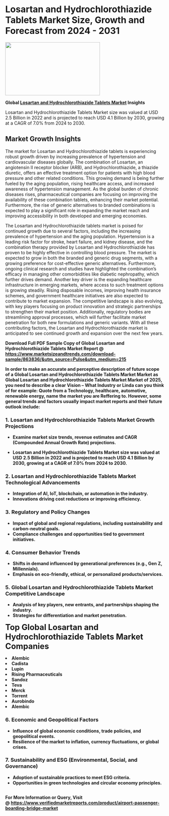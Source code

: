 <H1>Losartan and Hydrochlorothiazide Tablets Market Size, Growth and Forecast from 2024 - 2031</H1><img class="aligncenter size-medium wp-image-584254" src="https://thirdeyenews.in/wp-content/uploads/2024/09/Global-Market-Research-300x168.jpeg" alt="" width="300" height="168" /><p><strong>Global&nbsp;<a href="https://www.marketsizeandtrends.com/download-sample/863836/&amp;utm_source=Pulse&amp;utm_medium=215">Losartan and Hydrochlorothiazide Tablets Market</a> Insights</strong></p><p>Losartan and Hydrochlorothiazide Tablets Market size was valued at USD 2.5 Billion in 2022 and is projected to reach USD 4.1 Billion by 2030, growing at a CAGR of 7.0% from 2024 to 2030.</p><p><h2>Market Growth Insights</h2> <p>The market for Losartan and Hydrochlorothiazide tablets is experiencing robust growth driven by increasing prevalence of hypertension and cardiovascular diseases globally. The combination of Losartan, an angiotensin II receptor blocker (ARB), and Hydrochlorothiazide, a thiazide diuretic, offers an effective treatment option for patients with high blood pressure and other related conditions. This growing demand is being further fueled by the aging population, rising healthcare access, and increased awareness of hypertension management. As the global burden of chronic diseases rises, pharmaceutical companies are focusing on improving the availability of these combination tablets, enhancing their market potential. Furthermore, the rise of generic alternatives to branded combinations is expected to play a significant role in expanding the market reach and improving accessibility in both developed and emerging economies.</p> <p><strong></strong></p> <p>The Losartan and Hydrochlorothiazide tablets market is poised for continued growth due to several factors, including the increasing prevalence of hypertension and the aging population. Hypertension is a leading risk factor for stroke, heart failure, and kidney disease, and the combination therapy provided by Losartan and Hydrochlorothiazide has proven to be highly effective in controlling blood pressure. The market is expected to grow in both the branded and generic drug segments, with a growing preference for cost-effective generic alternatives. Furthermore, ongoing clinical research and studies have highlighted the combination’s efficacy in managing other comorbidities like diabetic nephropathy, which further drives demand. Another key driver is the expanding healthcare infrastructure in emerging markets, where access to such treatment options is growing steadily. Rising disposable incomes, improving health insurance schemes, and government healthcare initiatives are also expected to contribute to market expansion. The competitive landscape is also evolving, with key players focusing on product innovation and strategic partnerships to strengthen their market position. Additionally, regulatory bodies are streamlining approval processes, which will further facilitate market penetration for both new formulations and generic variants. With all these contributing factors, the Losartan and Hydrochlorothiazide market is anticipated to see continued growth and expansion over the next few years.</p> <p><strong></p><p><span class=""><strong>Download Full PDF Sample Copy of Global Losartan and Hydrochlorothiazide Tablets Market Report</strong> @ <a href="https://www.marketsizeandtrends.com/download-sample/863836/&amp;utm_source=Pulse&amp;utm_medium=215" target="_blank">https://www.marketsizeandtrends.com/download-sample/863836/&amp;utm_source=Pulse&amp;utm_medium=215</a></span></p><p>In order to make an accurate and perceptive description of future scope of a Global&nbsp;Losartan and Hydrochlorothiazide Tablets Market Market as Global&nbsp;Losartan and Hydrochlorothiazide Tablets Market Market of 2025, you need to describe a clear Vision &ndash; What Industry or Linda can you think of for example: Quote from a Technology, healthcare, automotive, renewable energy, name the market you are Reffering to. However, some general trends and factors usually impact market reports and their future outlook include:</p><h3>1.&nbsp;<strong>Losartan and Hydrochlorothiazide Tablets Market Growth Projections</strong></h3><ul><li>Examine market size trends, revenue estimates and CAGR (Compounded Annual Growth Rate) projections.</li><li><p>Losartan and Hydrochlorothiazide Tablets Market size was valued at USD 2.5 Billion in 2022 and is projected to reach USD 4.1 Billion by 2030, growing at a CAGR of 7.0% from 2024 to 2030.</p></li></ul><h3>2.&nbsp;<strong>Losartan and Hydrochlorothiazide Tablets Market Technological Advancements</strong></h3><ul><li>Integration of AI, IoT, blockchain, or automation in the industry.</li><li>Innovations driving cost reductions or improving efficiency.</li></ul><h3>3.&nbsp;<strong>Regulatory and Policy Changes</strong></h3><ul><li>Impact of global and regional regulations, including sustainability and carbon-neutral goals.</li><li>Compliance challenges and opportunities tied to government initiatives.</li></ul><h3>4.&nbsp;<strong>Consumer Behavior Trends</strong></h3><ul><li>Shifts in demand influenced by generational preferences (e.g., Gen Z, Millennials).</li><li>Emphasis on eco-friendly, ethical, or personalized products/services.</li></ul><h3>5.&nbsp;<strong>Global Losartan and Hydrochlorothiazide Tablets Market Competitive Landscape</strong></h3><ul><li>Analysis of key players, new entrants, and partnerships shaping the industry.</li><li>Strategies for differentiation and market penetration.</li></ul><p data-pm-slice="1 1 []"><span style="color: inherit; font-family: inherit; font-size: 25px;">Top Global Losartan and Hydrochlorothiazide Tablets Market Companies</span></p><div class="" data-test-id=""><p><li>Alembic</li><li> Cadista</li><li> Lupin</li><li> Rising Pharmaceuticals</li><li> Sandoz</li><li> Teva</li><li> Merck</li><li> Torrent</li><li> Aurobindo</li><li> Alembic</li></p></div><h3>6.&nbsp;<strong>Economic and Geopolitical Factors</strong></h3><ul><li>Influence of global economic conditions, trade policies, and geopolitical events.</li><li>Resilience of the market to inflation, currency fluctuations, or global crises.</li></ul><h3>7.&nbsp;<strong>Sustainability and ESG (Environmental, Social, and Governance)</strong></h3><ul><li>Adoption of sustainable practices to meet ESG criteria.</li><li>Opportunities in green technologies and circular economy principles.</li></ul><h2><strong style="font-size: 14px;">For More Information or Query, Visit @&nbsp;</strong><a style="background-color: #ffffff; font-size: 14px;" href="https://www.marketsizeandtrends.com/report/losartan-and-hydrochlorothiazide-tablets-market/" target="_blank">https://www.verifiedmarketreports.com/product/airport-passenger-boarding-bridge-market</a></h2>
